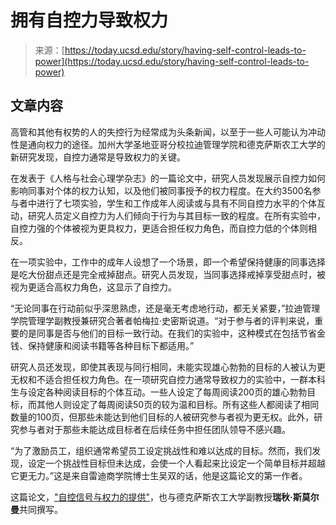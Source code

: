 <!--yml

category: 未分类

date: 2024-05-27 14:44:15

-->

# 拥有自控力导致权力

> 来源：[https://today.ucsd.edu/story/having-self-control-leads-to-power](https://today.ucsd.edu/story/having-self-control-leads-to-power)

## 文章内容

高管和其他有权势的人的失控行为经常成为头条新闻，以至于一些人可能认为冲动性是通向权力的途径。加州大学圣地亚哥分校拉迪管理学院和德克萨斯农工大学的新研究发现，自控力通常是导致权力的关键。

在发表于《人格与社会心理学杂志》的一篇论文中，研究人员发现展示自控力如何影响同事对个体的权力认知，以及他们被同事授予的权力程度。在大约3500名参与者中进行了七项实验，学生和工作成年人阅读或与具有不同自控力水平的个体互动，研究人员定义自控力为人们倾向于行为与其目标一致的程度。在所有实验中，自控力强的个体被视为更具权力，更适合担任权力角色，而自控力低的个体则相反。

在一项实验中，工作中的成年人设想了一个场景，即一个希望保持健康的同事选择是吃大份甜点还是完全戒掉甜点。研究人员发现，当同事选择戒掉享受甜点时，被视为更适合高权力角色，这显示了自控力。

“无论同事在行动前似乎深思熟虑，还是毫无考虑地行动，都无关紧要，”拉迪管理学院管理学副教授兼研究合著者帕梅拉·史密斯说道。“对于参与者的评判来说，重要的是同事是否与他们的目标一致行动。在我们的实验中，这种模式在包括节省金钱、保持健康和阅读书籍等各种目标下都适用。”

研究人员还发现，即使其表现与同行相同，未能实现雄心勃勃的目标的人被认为更无权和不适合担任权力角色。在一项研究自控力通常导致权力的实验中，一群本科生与设定各种阅读目标的个体互动。一些人设定了每周阅读200页的雄心勃勃目标，而其他人则设定了每周阅读50页的较为温和目标。所有这些人都阅读了相同数量的100页，但那些未能达到他们目标的人被研究参与者视为更无权。此外，研究参与者对于那些未能达成目标者在后续任务中担任团队领导不感兴趣。

“为了激励员工，组织通常希望员工设定挑战性和难以达成的目标。然而，我们发现，设定一个挑战性目标但未达成，会使一个人看起来比设定一个简单目标并超越它更无力。”这是来自雷迪商学院博士生吴双的话，他是这篇论文的第一作者。

这篇论文，["自控信号与权力的提供"](https://psycnet.apa.org/record/2024-47709-001)，也与德克萨斯农工大学副教授**瑞秋·斯莫尔曼**共同撰写。
